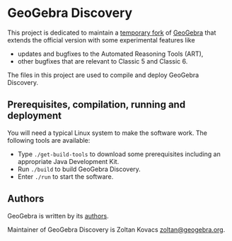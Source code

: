 # GeoGebra Discovery

This project is dedicated to maintain a [temporary fork](https://github.com/kovzol/geogebra)
of [GeoGebra](https://github.com/geogebra/geogebra) that extends the official version with
some experimental features like

* updates and bugfixes to the Automated Reasoning Tools (ART),
* other bugfixes that are relevant to Classic 5 and Classic 6.

The files in this project are used to compile and deploy GeoGebra Discovery.

## Prerequisites, compilation, running and deployment

You will need a typical Linux system to make the software work.
The following tools are available:

* Type `./get-build-tools` to download some prerequisites including an appropriate
Java Development Kit.
* Run `./build` to build GeoGebra Discovery.
* Enter `./run` to start the software.

## Authors

GeoGebra is written by its [authors](https://www.geogebra.org/team).

Maintainer of GeoGebra Discovery is Zoltan Kovacs <zoltan@geogebra.org>.
